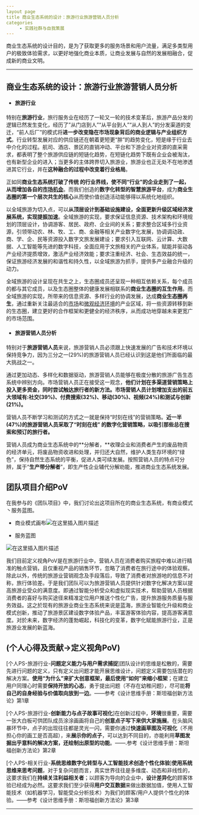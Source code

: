 ```yaml
---
layout page
title 商业生态系统的设计：旅游行业旅游营销人员分析
categories
     - 实践社群与自我策展
---
```

商业生态系统的设计目的，是为了获取更多的服务场景和用户流量，满足多类型用户的极致体验需求，以更好地强化商业本质，让商业发展与自然的发展相融合，促成新的商业文明。

---

## 商业生态系统的设计：旅游行业旅游营销人员分析

- #### **旅游行业**

特别在**旅游行业**，旅行服务业在经历了一轮又一轮的技术变革后，旅游产品分发的逻辑已然发生变化，经历了”从门店到人”“从平台到人”“从人到人”的分发渠道的变迁，“前人后厂”的模式将**进一步改变隐在市场现象背后的商业逻辑与产业组织方式**。行业转型发展对应的供应链还在朝着更短更“胖”的趋势变化，短是缘于行业去中介化的过程。航司、酒店、景区的直销冲动、平台和下游企业对资源的直采需求，都表明了整个旅游供应链的短链化趋势，在短链化趋势下既有企业会被淘汰，也有新型企业的进入；当更多的主体跨界切入旅游业，旅游业也正无处不在地渗透进其它行业，并在**这种融合的过程中改变着行业格局**。

正如同**商业生态系统打破了传统 的行业界线，使不同“行业”的企业走到了一起，从而增加各自的**[**市场机会**](https://wiki.mbalib.com/wiki/市场机会)。而我们创造的**数字化转型的智慧旅游平台**，成为**商业生态圈的第一个层次共生的核心**从而使价值创造活动能够得以系统化地组织。

以全域旅游为切入点，可以**从顶层设计到基础设施建设，全面更新升级区域经济发展系统，实现提振加速**。全域旅游的实现，要求保证信息资源、技术架构和环境规划的顶层设计，协调游客、居民、政府、企业间的关系；要求整合区域多行业资源，引领带动农、林、牧、工、商、金融等相关产业数字化发展，协调调动政、商、学、企、民等资源投入数字文旅发展建设；要求引入互联网、云计算、大数据、人工智能等先进的数字科技，全面应用于文旅相关的产业体系，赋能并驱动各产业经济提质增效，激活产业经济效能；要求注重经济、社会、生态效益的统一，保证旅游经济发展的和谐性和持久性，以全域旅游为抓手，提供多产业融合升级的动力。

全域旅游的设计呈现在共生之上，生态圈成员还呈现一种相互依赖关系，每个成员的都与其它成员，以及生态圈整体的健康发展相联系的**商业生态圈的互生作用**。而全域旅游的实现，所带来的信息资源、多样行业的协调发展，达成**商业生态圈再生**，通过重新关注最适合的[市场](https://wiki.mbalib.com/wiki/市场)和[微观经济环境](https://wiki.mbalib.com/wiki/微观经济环境)的产业区域，将一些资源转移到新的生态圈，建立更好的合作框架和更健全的经济秩序，从而成功地穿越未来更宽广的市场范围。

- #### **旅游营销人员分析**

特别对于**旅游营销人员**来说，旅游营销人员必须跟上快速发展的广告和技术环境以保持竞争力，因为三分之一(29%)的旅游营销人员已经认识到这是他们所面临的最大挑战之一。

通过更加动态、多样化和数据驱动，旅游营销人员能够在极度分散的旅游广告生态系统中辨别方向。市场营销人员正在接受这一观念，**他们计划在多渠道营销策略上投入更多资金，同时尝试触达旅行者的新方法。市场营销人员计划增加支出的前五大领域有:社交(39%)、付费搜索(32%)、移动(30%)、视频(24%)和测试与创新(21%)。**

营销人员不断学习和测试的方式之一就是保持“时刻在线”的营销策略。**近一半(47%)的旅游营销人员采取了“时刻在线” 的数字化营销策略，以吸引那些总在搜索和预订的旅行者。**

营销人员成为商业生态系统中的**分解者，**收理企业和消费者产生的废品物资的经济单元，将废品物资收进和处理，并归还大自然，维护人类生存环境的“绿色”，保持自然生态系统的平衡，促进人类可续发展。按照营销人员的特点可分辨，属于“**生产带分解者**”，即生产性企业辅代分解劝能，推进商业生态系统发展。

## 团队项目介绍PoV

在我参与的《团队项目》中，我们讨论出这项目所在的商业生态系统，有商业模式丶服务蓝图。

- 商业模式画布![在这里插入图片描述](https://img-blog.csdnimg.cn/20210605112602591.png?x-oss-process=image/watermark,type_ZmFuZ3poZW5naGVpdGk,shadow_10,text_aHR0cHM6Ly9ibG9nLmNzZG4ubmV0L3llYmFpbA==,size_16,color_FFFFFF,t_70#pic_center)        

- 服务蓝图

![在这里插入图片描述](https://img-blog.csdnimg.cn/20210605112602599.png?x-oss-process=image/watermark,type_ZmFuZ3poZW5naGVpdGk,shadow_10,text_aHR0cHM6Ly9ibG9nLmNzZG4ubmV0L3llYmFpbA==,size_16,color_FFFFFF,t_70#pic_center)        

我们目前定义视角PoV是在旅游行业中，营销人员在消费者购买旅程中难以进行精准的触点营销，且仅重视产品的销售环节，忽略了消费者在旅行途中的体验观察。除此以外，传统的旅游业营销观念及手段落后，导致了消费者对旅游地的信息不对称，旅行体验差。于是我们团队可以为旅游营销人员提供针对数字化解决方案以提高旅游业受众的满意度。即通过智能分析受众和虚拟现实技术，帮助营销人员根据消费者的喜好与购买途径来精准定位用户推送个性化广告，提升旅游服务质量与服务效益。这之於现有的旅游业商业生态系统来说是蓝海，旅游业智能化升级和商业模式创新，推动了旅游景区建设数字体验产品，丰富游客体验内容，提高游客满意度。对於未来，数字经济的蓬勃崛起，科技化的变革，数字化赋能旅游行业，正是旅游业发展的新蓝海。

## (个人心得及贡献→定义视角PoV)	

[个人PS-旅游行业-**问题定义能力与用户需求捕捉**]团队设计的思维是松散的，需要先进行问题的定义，只有定义出问题才能开展思维设计，问题定义需要包括潜在的解决方案。**使用“为什么”来扩大创意框架，最后使用“如何”来缩小框架**；在建立用户同理心时需要**保持开放的心态**，勇于提出问题（不存在幼稚问题），尽可能**将自己的自身经验与价值取向放到一边**。——参考《设计思维手册：斯坦福创新方法论》第1章

[个人PS-旅游行业-**创新能力与点子故事可视化**]在创新过程中，**环境**很重要，需要一张大白板可供团队成员涂涂画画将自己的**创意点子写下来供大家施展**。在头脑风暴环节中，点子的出现往往都是灵光一闪，需要你通过**快速画草图及可视化**（不用担心你的画工是否高超），来**展示你的点子**，可以达到不同目的，亦能利用**草图发掘出乎意料的解决方案，还绘制出原型的功能**。——.参考《设计思维手册：斯坦福创新方法论》第2章

[个人PS-相关行业-**系统思维数字化转型与人工智能技术创造个性化体验**]**使用系统思维来思考问题**，对于复杂问题而言，真实世界往往是多维度、动态和非线性的，这要求我们在**持续关注利益相关者**；以顾客为导向的企业中，**设计差异化**的顾客体验已经成为必然。这要求我们至少获得**用户交互数据**来做出数据加值，使用人工智能技术（如机器学习，智能受众分析技术）为我们的顾客/用户人提供个性化的体验。——参考《设计思维手册：斯坦福创新方法论》第3章

-----